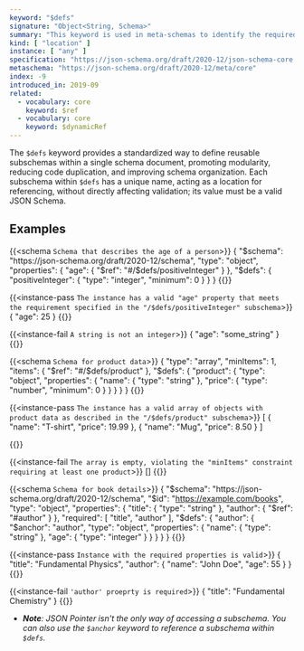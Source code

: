 ```yaml
---
keyword: "$defs"
signature: "Object<String, Schema>"
summary: "This keyword is used in meta-schemas to identify the required and optional vocabularies available for use in schemas described by that meta-schema."
kind: [ "location" ]
instance: [ "any" ]
specification: "https://json-schema.org/draft/2020-12/json-schema-core.html#section-8.2.4"
metaschema: "https://json-schema.org/draft/2020-12/meta/core"
index: -9
introduced_in: 2019-09
related:
  - vocabulary: core
    keyword: $ref
  - vocabulary: core
    keyword: $dynamicRef
---
```


The `$defs` keyword provides a standardized way to define reusable subschemas within a single schema document, promoting modularity, reducing code duplication, and improving schema organization. Each subschema within `$defs` has a unique name, acting as a location for referencing, without directly affecting validation; its value must be a valid JSON Schema.

## Examples

{{<schema `Schema that describes the age of a person`>}}
{
  "$schema": "https://json-schema.org/draft/2020-12/schema",
  "type": "object",
  "properties": {
    "age": {
      "$ref": "#/$defs/positiveInteger"
    }
  },
  "$defs": {
    "positiveInteger": {
      "type": "integer",
      "minimum": 0
    }
  }
}
{{</schema>}}

{{<instance-pass `The instance has a valid "age" property that meets the requirement specified in the "/$defs/positiveInteger" subschema`>}}
{ "age": 25 }
{{</instance-pass>}}

{{<instance-fail `A string is not an integer`>}}
{ "age": "some_string" }
{{</instance-fail>}}

{{<schema `Schema for product data`>}}
{
  "type": "array",
  "minItems": 1,
  "items": { "$ref": "#/$defs/product" },
  "$defs": {
    "product": {
      "type": "object",
      "properties": {
        "name": { "type": "string" },
        "price": { "type": "number", "minimum": 0 }
      }
    }
  }
}
{{</schema>}}

{{<instance-pass `The instance has a valid array of objects with product data as described in the "/$defs/product" subschema`>}}
[
  { "name": "T-shirt", "price": 19.99 },
  { "name": "Mug", "price": 8.50 }
]

{{</instance-pass>}}

{{<instance-fail `The array is empty, violating the "minItems" constraint requiring at least one product`>}}
[]
{{</instance-fail>}}

{{<schema `Schema for book details`>}}
{
  "$schema": "https://json-schema.org/draft/2020-12/schema",
  "$id": "https://example.com/books",
  "type": "object",
  "properties": {
    "title": { "type": "string" },
    "author": { "$ref": "#author" }
  },
  "required": [ "title", "author" ],
  "$defs": {
    "author": {
      "$anchor": "author",
      "type": "object",
      "properties": {
        "name": { "type": "string" },
        "age": { "type": "integer" }
      }
    }
  }
}
{{</schema>}}

{{<instance-pass `Instance with the required properties is valid`>}}
{
  "title": "Fundamental Physics",
  "author": {
    "name": "John Doe",
    "age": 55
  }
}
{{</instance-pass>}}

{{<instance-fail `'author' proeprty is required`>}}
{
  "title": "Fundamental Chemistry"
}
{{</instance-fail>}}

- _**Note**: JSON Pointer isn't the only way of accessing a subschema. You can also use the `$anchor` keyword to reference a subschema within `$defs`._
